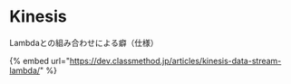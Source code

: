 # Kinesis

Lambdaとの組み合わせによる癖（仕様）

{% embed url="https://dev.classmethod.jp/articles/kinesis-data-stream-lambda/" %}



